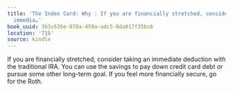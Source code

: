 ```yaml
---
title: 'The Index Card: Why : If you are financially stretched, consider taking an
  immedia…'
book_uuid: 3b3c636e-878a-459a-adc5-8da017f35bc6
location: '715'
source: kindle
---
```


If you are financially stretched, consider taking an immediate deduction with the traditional IRA. You can use the savings to pay down credit card debt or pursue some other long-term goal. If you feel more financially secure, go for the Roth.